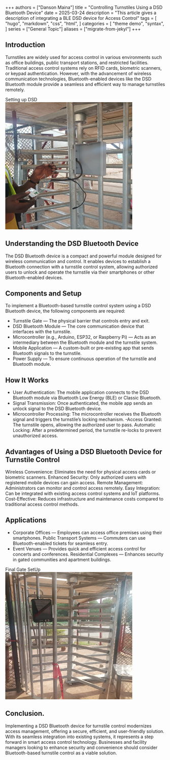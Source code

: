 +++
authors = ["Danson Maina"]
title = "Controlling Turnstiles Using a DSD Bluetooth Device"
date = 2025-03-24
description = "This article gives a description of integrating a BLE DSD device for Access Control"
tags = [
    "hugo",
    "markdown",
    "css",
    "html",
]
categories = [
    "theme demo",
    "syntax",
]
series = ["General Topic"]
aliases = ["migrate-from-jekyl"]
+++

## Introduction
Turnstiles are widely used for access control in various environments such as office buildings, public transport stations, and restricted facilities. Traditional access control systems rely on RFID cards, biometric scanners, or keypad authentication. However, with the advancement of wireless communication technologies, Bluetooth-enabled devices like the DSD Bluetooth module provide a seamless and efficient way to manage turnstiles remotely.


<!-- ![Setting up DSD](/images/image-1.png)
## *Setting up DSD* {{< figure src="/images/image-1.png" width="400" height="400" style="display: inline-block" >}} -->

Setting up DSD <img src="/images/image-1.png" alt="Setting up DSD" width="400" height="400">




## Understanding the DSD Bluetooth Device

The DSD Bluetooth device is a compact and powerful module designed for wireless communication and control. It enables devices to establish a Bluetooth connection with a turnstile control system, allowing authorized users to unlock and operate the turnstile via their smartphones or other Bluetooth-enabled devices.

## Components and Setup

To implement a Bluetooth-based turnstile control system using a DSD Bluetooth device, the following components are required:

- Turnstile Gate — The physical barrier that controls entry and exit.
- DSD Bluetooth Module — The core communication device that interfaces with the turnstile.
- Microcontroller (e.g., Arduino, ESP32, or Raspberry Pi) — Acts as an intermediary between the Bluetooth module and the turnstile system.
- Mobile Application — A custom-built or pre-existing app that sends Bluetooth signals to the turnstile.
- Power Supply — To ensure continuous operation of the turnstile and Bluetooth module.

## How It Works

- User Authentication: The mobile application connects to the DSD Bluetooth module via Bluetooth Low Energy (BLE) or Classic Bluetooth.
- Signal Transmission: Once authenticated, the mobile app sends an unlock signal to the DSD Bluetooth device.
- Microcontroller Processing: The microcontroller receives the Bluetooth signal and triggers the turnstile’s locking mechanism.
-Access Granted: The turnstile opens, allowing the authorized user to pass.
Automatic Locking: After a predetermined period, the turnstile re-locks to prevent unauthorized access.

## Advantages of Using a DSD Bluetooth Device for Turnstile Control

Wireless Convenience: Eliminates the need for physical access cards or biometric scanners.
Enhanced Security: Only authorized users with registered mobile devices can gain access.
Remote Management: Administrators can monitor and control access remotely.
Easy Integration: Can be integrated with existing access control systems and IoT platforms.
Cost-Effective: Reduces infrastructure and maintenance costs compared to traditional access control methods.

## Applications

- Corporate Offices — Employees can access office premises using their smartphones.
Public Transport Systems — Commuters can use Bluetooth-enabled tickets for seamless entry.
- Event Venues — Provides quick and efficient access control for concerts and conferences.
Residential Complexes — Enhances security in gated communities and apartment buildings.

<!-- ![alt text](/images/image-2.png) -->
Final Gate SetUp <img src="/images/image-2.png" alt="SFinal Gate SetUp" width="400" height="400">


## Conclusion.

Implementing a DSD Bluetooth device for turnstile control modernizes access management, offering a secure, efficient, and user-friendly solution. With its seamless integration into existing systems, it represents a step forward in smart access control technology. Businesses and facility managers looking to enhance security and convenience should consider Bluetooth-based turnstile control as a viable solution.
